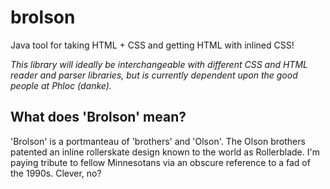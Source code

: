 brolson
=======

Java tool for taking HTML + CSS and getting HTML with inlined CSS!


_This library will ideally be interchangeable with different CSS and HTML reader and parser libraries, but is currently dependent upon the good people at Phloc (danke)._

What does 'Brolson' mean?
-------------------------
'Brolson' is a portmanteau of 'brothers' and 'Olson'.  The Olson brothers patented an inline rollerskate design known to the world as Rollerblade.  I'm paying tribute to fellow Minnesotans via an obscure reference to a fad of the 1990s.  Clever, no?
